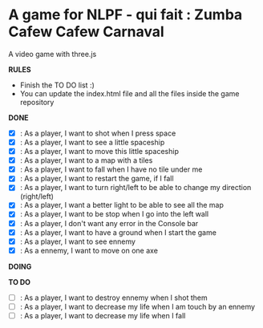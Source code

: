 A game for NLPF - qui fait : Zumba Cafew Cafew Carnaval
===========================

A video game with three.js

**RULES**
- Finish the TO DO list :)
- You can update the index.html file and all the files inside the game repository

**DONE**

- [X] : As a player, I want to shot when I press space
- [X] : As a player, I want to see a little spaceship
- [X] : As a player, I want to move this little spaceship
- [X] : As a player, I want to a map with a tiles
- [X] : As a player, I want to fall when I have no tile under me
- [X] : As a player, I want to restart the game, if I fall
- [X] : As a player, I want to turn right/left to be able to change my direction (right/left)
- [X] : As a player, I want a better light to be able to see all the map
- [X] : As a player, I want to be stop when I go into the left wall
- [X] : As a player, I don't want any error in the Console bar 
- [X] : As a player, I want to have a ground when I start the game
- [X] : As a player, I want to see ennemy
- [X] : As a ennemy, I want to move on one axe

**DOING**

**TO DO**

- [ ] : As a player, I want to destroy ennemy when I shot them
- [ ] : As a player, I want to decrease my life when I am touch by an ennemy
- [ ] : As a player, I want to decrease my life when I fall